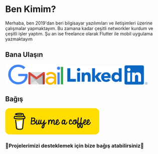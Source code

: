 # Ben Kimim?

Merhaba, ben 2019'dan beri bilgisayar yazılımıları ve iletişimleri üzerine çalışmalar yapmaktayım. Bu zamana kadar çeşitli networkler kurdum ve çeşitli işler yaptım. Şu an ise freelance olarak Flutter ile mobil uygulama yazmaktayım

## Bana Ulaşın
<a href="mailto:aydinmehmetege@gmail.com?subject=subject&cc=cc@example.com" target="_blank"><img title="" src="https://github.com/devEge/whoAmI/blob/main/img/gmail.png?raw=true" alt="gmail.png" width="194" data-align="left"></a>
<a href="" target="_blank"><img title="" src="https://raw.githubusercontent.com/devEge/whoAmI/47e366b72510fb23e83ca83a61bb2fa030ae3305/img/linkedin.svg" alt="linkedin.png" width="256" data-align="left"></a>

## Bağış

<img title="" src="https://github.com/devEge/whoAmI/blob/main/img/buyMeACoffe.png?raw=true" alt="buyMeACoffe.png" data-align="center" width="300">

### 🙌Projelerimizi desteklemek için bize bağış atabilirsiniz🙌

